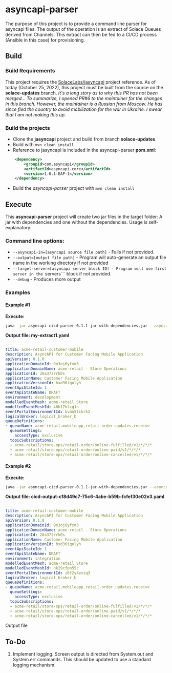 # asyncapi-parser
The purpose of this project is to provide a command line parser for asyncapi files.
The output of the operation is an extract of Solace Queues derived from Channels.
This extract can then be fed to a CI/CD process (Ansible in this case) for provisioning.

## Build

### Build Requirements
This project requires the [SolaceLabs/jasyncapi](https://github.com/SolaceLabs/jasyncapi) project reference.
As of today (October 25, 2022), this project must be built from the source on the **solace-updates** branch.
*It's a long story as to why this PR has not been merged... To summarize, I opened PR#6 to the maintainer for the changes in this branch.
However, the maintainer is a Russian from Moscow. He has since fled the country to avoid mobilization for the war in Ukraine.
I swear that I am not making this up.*

### Build the projects
* Clone the **jasyncapi** project and build from branch **solace-updates**.
* Build with ```mvn clean install```
* Reference to jasyncapi is included in the asyncapi-parser **pom.xml**:
```xml
	<dependency>
	    <groupId>com.asyncapi</groupId>
	    <artifactId>asyncapi-core</artifactId>
	    <version>1.0.1-EAP-1</version>
	</dependency>
```
* Build the *asyncapi-parser* project with ```mvn clean install```

## Execute
This **asyncapi-parser** project will create two jar files in the target folder:
A jar with dependencies and one without the dependencies. Usage is self-explanatory.

### Command line options:
- ```--asyncapi-in=[asyncapi source file path]``` - Fails if not provided.
- ```--output=[output file path]``` - Program will auto-generate an output file name in the working directory if not provided
- ```--target-server=[asyncapi server block ID] - Program will use first server in the ```servers``` block if not provided.
- ```--debug``` - Produces more output

### Examples

#### Example #1

**Execute:**
```bash
java -jar asyncapi-cicd-parser-0.1.1-jar-with-dependencies.jar --asyncapi-in=samples/acme-retail-customer-mobile.json --output=my-extract1.yaml --target-server=development
```
**Output file: my-extract1.yaml**
```yaml
---
title: acme-retail-customer-mobile
description: AsyncAPI for Customer Facing Mobile Application
apiVersion: 0.1.0
applicationDomainId: 9n3oj6yfxm3
applicationDomainName: acme-retail - Store Operations
applicationId: 28a372rrk0s
applicationName: Customer Facing Mobile Application
applicationVersionId: hxd36iqulyh
eventApiStateId: 1
eventApiStateName: DRAFT
environment: development
modelledEventMesh: acme-retail Store
modelledEventMeshId: 46h17klzg1n
eventPortalEnvironmentId: bvmn5likrk2
logicalBroker: logical_broker_b
queueDefinitions:
- queueName: acme-retail.mobileapp.retail-order.updates.receive
  queueSettings:
    accessType: exclusive
  topicSubscriptions:
  - acme-retail/store-ops/retail-order/online-fulfilled/v1/*/*/*
  - acme-retail/store-ops/retail-order/online-paid/v1/*/*/*
  - acme-retail/store-ops/retail-order/online-cancelled/v1/*/*/*
```

#### Example #2
**Execute:**
```bash
java -jar asyncapi-cicd-parser-0.1.1-jar-with-dependencies.jar --asyncapi-in=samples/acme-retail-customer-mobile.yaml
```

**Output file: cicd-output-c18d49c7-75c6-4abe-b59b-fcfef30e02e3.yaml**
```yaml
---
title: acme-retail-customer-mobile
description: AsyncAPI for Customer Facing Mobile Application
apiVersion: 0.1.0
applicationDomainId: 9n3oj6yfxm3
applicationDomainName: acme-retail - Store Operations
applicationId: 28a372rrk0s
applicationName: Customer Facing Mobile Application
applicationVersionId: hxd36iqulyh
eventApiStateId: 1
eventApiStateName: DRAFT
environment: integration
modelledEventMesh: acme-retail Store
modelledEventMeshId: nk29cfpn55c
eventPortalEnvironmentId: i6f2y4eviq3
logicalBroker: logical_broker_b
queueDefinitions:
- queueName: acme-retail.mobileapp.retail-order.updates.receive
  queueSettings:
    accessType: exclusive
  topicSubscriptions:
  - acme-retail/store-ops/retail-order/online-fulfilled/v1/*/*/*
  - acme-retail/store-ops/retail-order/online-paid/v1/*/*/*
  - acme-retail/store-ops/retail-order/online-cancelled/v1/*/*/*
```

Output file

## To-Do
1. Implement logging. Screen output is directed from System.out and System.err commands. This should be updated to use a standard logging mechanism.


